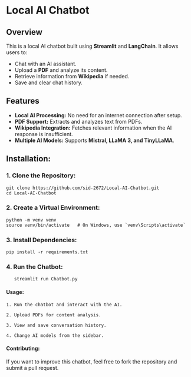 # Local AI Chatbot

## Overview

This is a local AI chatbot built using **Streamlit** and **LangChain**. It allows users to:

- Chat with an AI assistant.
- Upload a **PDF** and analyze its content.
- Retrieve information from **Wikipedia** if needed.
- Save and clear chat history.

## Features

- **Local AI Processing:** No need for an internet connection after setup.
- **PDF Support:** Extracts and analyzes text from PDFs.
- **Wikipedia Integration:** Fetches relevant information when the AI response is insufficient.
- **Multiple AI Models:** Supports **Mistral, LLaMA 3, and TinyLLaMA**.

## Installation:

### 1. Clone the Repository:

    git clone https://github.com/sid-2672/Local-AI-Chatbot.git
    cd Local-AI-Chatbot

### 2. Create a Virtual Environment:

    python -m venv venv
    source venv/bin/activate   # On Windows, use `venv\Scripts\activate`
  
### 3. Install Dependencies:

    pip install -r requirements.txt

### 4. Run the Chatbot:

       streamlit run Chatbot.py

#### Usage:

    1. Run the chatbot and interact with the AI.

    2. Upload PDFs for content analysis.

    3. View and save conversation history.

    4. Change AI models from the sidebar.

#### Contributing:

If you want to improve this chatbot, feel free to fork the repository and submit a pull request.

